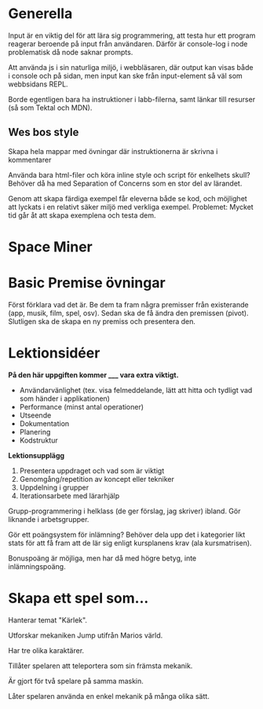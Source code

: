 # Generella

Input är en viktig del för att lära sig programmering, att testa hur ett program reagerar beroende på input från användaren.
Därför är console-log i node problematisk då node saknar prompts.

Att använda js i sin naturliga miljö, i webbläsaren, där output kan visas både i console och på sidan, men input kan ske från input-element så väl som webbsidans REPL.

Borde egentligen bara ha instruktioner i labb-filerna, samt länkar till resurser (så som Tektal och MDN).

## Wes bos style

Skapa hela mappar med övningar där instruktionerna är skrivna i kommentarer

Använda bara html-filer och köra inline style och script för enkelhets skull?
Behöver då ha med Separation of Concerns som en stor del av lärandet.

Genom att skapa färdiga exempel får eleverna både se kod, och möjlighet att lyckats i en relativt säker miljö med verkliga exempel.
Problemet: Mycket tid går åt att skapa exemplena och testa dem.

# Space Miner

# Basic Premise övningar

Först förklara vad det är. Be dem ta fram några premisser från existerande (app, musik, film, spel, osv). Sedan ska de få ändra den premissen (pivot). Slutligen ska de skapa en ny premiss och presentera den.

# Lektionsidéer

**På den här uppgiften kommer \_\_\_ vara extra viktigt.**

- Användarvänlighet (tex. visa felmeddelande, lätt att hitta och tydligt vad som händer i applikationen)
- Performance (minst antal operationer)
- Utseende
- Dokumentation
- Planering
- Kodstruktur

**Lektionsupplägg**

1. Presentera uppdraget och vad som är viktigt
2. Genomgång/repetition av koncept eller tekniker
3. Uppdelning i grupper
4. Iterationsarbete med lärarhjälp

Grupp-programmering i helklass (de ger förslag, jag skriver) ibland. Gör liknande i arbetsgrupper.

Gör ett poängsystem för inlämning? Behöver dela upp det i kategorier likt stats för att få fram att de lär sig enligt kursplanens krav (ala kursmatrisen).

Bonuspoäng är möjliga, men har då med högre betyg, inte inlämningspoäng.

# Skapa ett spel som...

Hanterar temat "Kärlek".

Utforskar mekaniken Jump utifrån Marios värld.

Har tre olika karaktärer.

Tillåter spelaren att teleportera som sin främsta mekanik.

Är gjort för två spelare på samma maskin.

Låter spelaren använda en enkel mekanik på många olika sätt.
